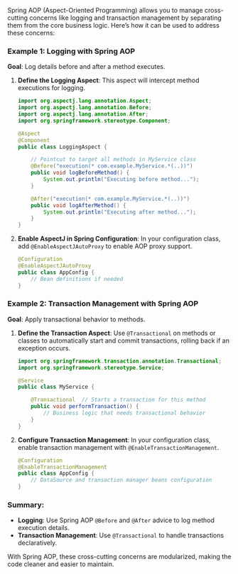 Spring AOP (Aspect-Oriented Programming) allows you to manage cross-cutting concerns like logging and transaction management by separating them from the core business logic. Here’s how it can be used to address these concerns:

### Example 1: Logging with Spring AOP

**Goal**: Log details before and after a method executes.

1. **Define the Logging Aspect**: This aspect will intercept method executions for logging.
   ```java
   import org.aspectj.lang.annotation.Aspect;
   import org.aspectj.lang.annotation.Before;
   import org.aspectj.lang.annotation.After;
   import org.springframework.stereotype.Component;

   @Aspect
   @Component
   public class LoggingAspect {

       // Pointcut to target all methods in MyService class
       @Before("execution(* com.example.MyService.*(..))")
       public void logBeforeMethod() {
           System.out.println("Executing before method...");
       }

       @After("execution(* com.example.MyService.*(..))")
       public void logAfterMethod() {
           System.out.println("Executing after method...");
       }
   }
   ```

2. **Enable AspectJ in Spring Configuration**:
   In your configuration class, add `@EnableAspectJAutoProxy` to enable AOP proxy support.
   ```java
   @Configuration
   @EnableAspectJAutoProxy
   public class AppConfig {
       // Bean definitions if needed
   }
   ```

### Example 2: Transaction Management with Spring AOP

**Goal**: Apply transactional behavior to methods.

1. **Define the Transaction Aspect**:
   Use `@Transactional` on methods or classes to automatically start and commit transactions, rolling back if an exception occurs.
   ```java
   import org.springframework.transaction.annotation.Transactional;
   import org.springframework.stereotype.Service;

   @Service
   public class MyService {

       @Transactional  // Starts a transaction for this method
       public void performTransaction() {
           // Business logic that needs transactional behavior
       }
   }
   ```

2. **Configure Transaction Management**:
   In your configuration class, enable transaction management with `@EnableTransactionManagement`.
   ```java
   @Configuration
   @EnableTransactionManagement
   public class AppConfig {
       // DataSource and transaction manager beans configuration
   }
   ```

### Summary:
- **Logging**: Use Spring AOP `@Before` and `@After` advice to log method execution details.
- **Transaction Management**: Use `@Transactional` to handle transactions declaratively.

With Spring AOP, these cross-cutting concerns are modularized, making the code cleaner and easier to maintain.